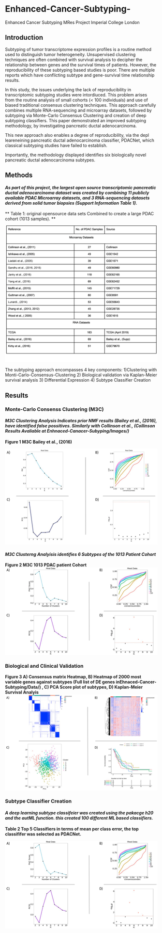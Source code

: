# Enhanced-Cancer-Subtyping-
Enhanced Cancer Subtyping MRes Project Imperial College London  

## Introduction

Subtyping of tumor transcriptome expression profiles is a routine method used to distinguish tumor heterogeneity. Unsupervised clustering techniques are often combined with survival analysis to decipher the relationship between genes and the survival times of patients. However, the reproducibility of these subtyping based studies is poor. There are multiple reports which have conflicting subtype and gene-survival time relationship results. 

In this study, the issues underlying the lack of reproducibility in transcriptomic subtyping studies were intordiuced. This problem arises from the routine analysis of small cohorts (< 100 individuals) and use of biased traditional consensus clustering techniques. This approach carefully combines multiple RNA-sequencing and microarray datasets, followed by subtyping via Monte-Carlo Consensus Clustering and creation of deep subtyping classifiers. This paper demonstrated an improved subtyping methodology, by investigating pancreatic ductal adenocarcinoma. 

This new approach also enables a degree of reproducibility, via the depl leareneining pancreatic ductal adenocarcinoma classifier, PDACNet, which classical subtyping studies have failed to establish.

Importantly, the methodology displayed identifies six biologically novel pancreatic ductal adenocarcinoma subtypes.

## Methods 

#### *As part of this project, the largest open source transcriptomic pancreatic ductal adenocarcinoma dataset was created by combining 11 publicly available PDAC Microarray datasets, and 3 RNA-sequencing datasets derived from solid tumor biopsies (Support Information Table 1).*

** Table 1: original opensource data sets Combined to create a large PDAC cohort (1013 samples). ** 

![All 14 Original Cohort Sources ](https://github.com/KristoferLintonReid/Enhanced-Cancer-Subtyping-/blob/master/Images/Original-opensource_PDAC_Cohorts.png)


The subtyping approach encompasses 4 key components:
1)Clustering with Monti-Carlo-Consensus-Clustering
2) Biological validation via Kaplan-Meier
survival analysis
3) Differential Expression
4) Subtype Classifier Creation


## Results 

### **Monte-Carlo Consenss Clustering (M3C)**
#### *M3C Clustering Analysis Indicates prior NMF results (Bailey et al., (2016), have identified false possitives. Similarly with Collinson et al., (Collinson Results Avaliable at Enhnaced-Canacer-Subyping/Images/)* 

 **Figure 1 M3C Bailey et al., (2016)** 

![Monti-Carlo_Clustering_Bailey_etl al.,](https://github.com/KristoferLintonReid/Enhanced-Cancer-Subtyping-/blob/master/Images/Bailey_M3C.png)
 
 #### *M3C Clusterng Analyisis identifies 6 Subtypes of the 1013 Patient Cohort* 
 
  **Figure 2 M3C 1013 PDAC patient Cohort** ![Monti-Carlo_Clustering_of_1013 Patient Cohort identifies 6 Subypes.,](https://github.com/KristoferLintonReid/Enhanced-Cancer-Subtyping-/blob/master/Images/M3C_1013_PDAC-Cohort.png)
 
 
### **Biological and Clinical Validation** 


**Figure 3 A) Consensus matrix Heatmap, B) Heatmap of 2000 most variable genes against subtypes (Full list of DE genes inEhnaced-Cancer-Subtyping/Data/) , C) PCA Score plot of subtypes, D) Kaplan-Meier Survival Analyis** 
![Clincal nd biological validation of the 6 subtypes ](https://github.com/KristoferLintonReid/Enhanced-Cancer-Subtyping-/blob/master/Images/Biological%20and%20Clincal%20Validation.png)


### **Subtype Classifier Creation** 

#### *A deep learning subtype classifeier was created using the pakacge h20 and the autML function. this created 100  different ML based classifiers.* 

**Table 2 Top 5 Classifiers in terms of mean per class error, the top classififer was selected as PDACNet.**

![Top 5 Classifiers Created by H2O's AutoM gunction](https://github.com/KristoferLintonReid/Enhanced-Cancer-Subtyping-/blob/master/Images/M3C_1013_PDAC-Cohort.png)
